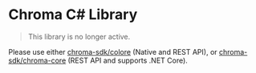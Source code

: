 # Chroma C# Library

> This library is no longer active.

Please use either [chroma-sdk/colore](https://github.com/chroma-sdk/colore) (Native and REST API), or [chroma-sdk/chroma-core](https://github.com/chroma-sdk/chroma-core) (REST API and supports .NET Core).
